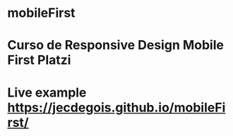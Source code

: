 # mobileFirst
# Curso de Responsive Design Mobile First Platzi
# Live example https://jecdegois.github.io/mobileFirst/
